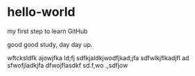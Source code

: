 # hello-world
my first step to learn GitHub

good good study, day day up.

wftcksldfk ajowjfka ld;fj
sdfkjaldkjwodfjkad;jfa
sdfwlkjflkadjfl ad
sfwofjladkjfa
dfwojflasdkf
sd.f,wo
.,sdfjow

